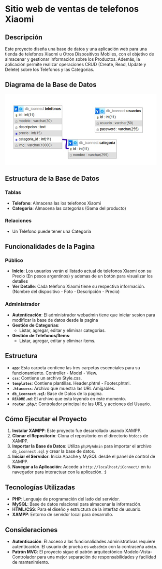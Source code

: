 # Sitio web de ventas de telefonos Xiaomi

## Descripción

Este proyecto diseña una base de datos y una aplicación web para una tienda de telefonos Xiaomi u Otros Dispositivos Mobiles, con el objetivo de almacenar y gestionar información sobre los Productos. Además, la aplicación permite realizar operaciones CRUD (Create, Read, Update y Delete) sobre los Telefonos y las Categorias.

## Diagrama de la Base de Datos

![Diagrama de la Base de Datos](/iConnect-Diagrama.jfif)

## Estructura de la Base de Datos

### Tablas

- **Telefono**: Almacena las los telefonos Xiaomi
- **Categoria**: Almacena las categorias (Gama del producto)

### Relaciones

- Un Telefono puede tener una Categoria

## Funcionalidades de la Pagina

### Público

- **Inicio**: Los usuarios verán el listado actual de telefonos Xiaomi con su Precio (En pesos argentinos) y ademas de un botón para visualizar los detalles
- **Ver Detalle**: Cada telefono Xiaomi tiene su respectiva información. (Nombre del dispositivo - Foto - Descripción - Precio)
### Administrador

- **Autenticación**: El administrador webadmin tiene que iniciar sesion para modificar la base de datos desde la pagina
- **Gestión de Categorías**:
  - Listar, agregar, editar y eliminar categorías.
- **Gestión de Telefonos/Ítems**:
  - Listar, agregar, editar y eliminar ítems.

## Estructura

- **`app`**: Esta carpeta contiene las tres carpetas escenciales para su funcionamiento. Controller - Model - View.
- **`css`**: Contiene un archivo Style.css.
- **`templates`**: Contiene plantillas. Header.phtml - Footer.phtml.
- **`.htaccess`**: Archivo que muestra las URL Amigables.
- **`db_iconnect.sql`**: Base de Datos de la pagina.
- **`README.md`**: El archivo que esta leyendo en este momento.
- **`router.php/`**: Controlador principal de las URL y acciones del Usuario.

## Cómo Ejecutar el Proyecto

1. **Instalar XAMPP**: Este proyecto fue desarrollado usando XAMPP.
2. **Clonar el Repositorio**: Clona el repositorio en el directorio `htdocs` de XAMPP.
3. **Importar la Base de Datos**: Utiliza `phpMyAdmin` para importar el archivo `db_iconnect.sql` y crear la base de datos.
4. **Iniciar el Servidor**: Inicia Apache y MySQL desde el panel de control de XAMPP.
5. **Navegar a la Aplicación**: Accede a `http://localhost/iConnect/` en tu navegador para interactuar con la aplicación. :)

## Tecnologías Utilizadas

- **PHP**: Lenguaje de programación del lado del servidor.
- **MySQL**: Base de datos relacional para almacenar la información.
- **HTML/CSS**: Para el diseño y estructura de la interfaz de usuario.
- **XAMPP**: Entorno de servidor local para desarrollo.

## Consideraciones

- **Autenticación**: El acceso a las funcionalidades administrativas requiere autenticación. El usuario de prueba es `webadmin` con la contraseña `admin`.
- **Patrón MVC**: El proyecto sigue el patrón arquitectónico Modelo-Vista-Controlador para una mejor separación de responsabilidades y facilidad de mantenimiento.
